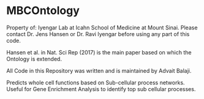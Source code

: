 # MBCOntology

Property of: Iyengar Lab at Icahn School of Medicine at Mount Sinai.
Please contact Dr. Jens Hansen or Dr. Ravi Iyengar before using any part of this code.

Hansen et al. in Nat. Sci Rep (2017) is the main paper based on which the Ontology is extended.


All Code in this Repository was written and is maintained by Advait Balaji.


Predicts whole cell functions based on Sub-cellular process networks. Useful for Gene Enrichment Analysis to identify top sub cellular processes. 
